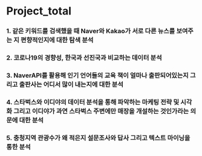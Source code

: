 # Project_total

### 1. 같은 키워드를 검색했을 때 Naver와 Kakao가 서로 다른 뉴스를 보여주는 지 편향적인지에 대한 탐색 분석
### 2. 코로나19의 경향성, 한국과 선진국과 비교하는 데이터 분석 
### 3. NaverAPI를 활용해 인기 언어들의 교육 책이 얼마나 출판되어있는지 그리고 출판사는 어디서 많이 내는지에 대한 분석
### 4. 스타벅스와 이디야의 데이터 분석을 통해 파악하는 마케팅 전략 및 시각화 그리고 이디야가 과연 스타벅스 주변에만 매장을 개설하는 것인가라는 의문에 대한 분석
### 5. 충청지역 관광수가 왜 적은지 설문조사와 답사 그리고 텍스트 마이닝을 통한 분석
